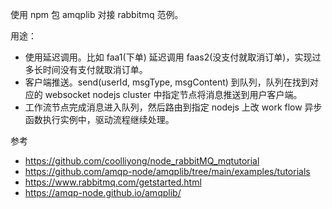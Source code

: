 使用 npm 包 amqplib 对接 rabbitmq 范例。

用途：

* 使用延迟调用。比如 faa1(下单) 延迟调用 faas2(没支付就取消订单)，实现过多长时间没有支付就取消订单。
* 客户端推送。send(userId, msgType, msgContent) 到队列，队列在找到对应的 websocket nodejs cluster 中指定节点将消息推送到用户客户端。
* 工作流节点完成消息进入队列，然后路由到指定 nodejs 上改 work flow 异步函数执行实例中，驱动流程继续处理。

参考 
* https://github.com/coolliyong/node_rabbitMQ_mqtutorial
* https://github.com/amqp-node/amqplib/tree/main/examples/tutorials
* https://www.rabbitmq.com/getstarted.html
* https://amqp-node.github.io/amqplib/
